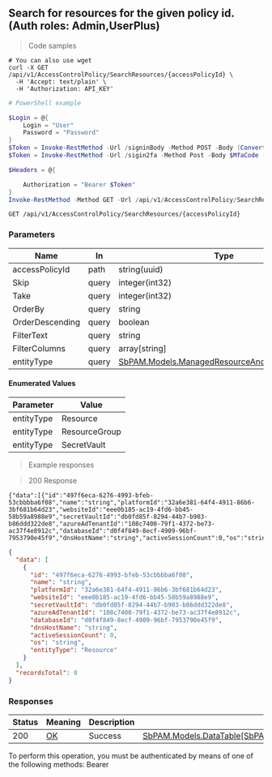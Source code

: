 
## Search for resources for the given policy id. (Auth roles: Admin,UserPlus)

<a id="opIdSearchResourcesAsync"></a>

> Code samples

```shell
# You can also use wget
curl -X GET /api/v1/AccessControlPolicy/SearchResources/{accessPolicyId} \
  -H 'Accept: text/plain' \
  -H 'Authorization: API_KEY'

```

```powershell
# PowerShell example

$Login = @{
    Login = "User"
    Password = "Password"
}
$Token = Invoke-RestMethod -Url /signinBody -Method POST -Body (ConvertTo-Json $Login)
$Token = Invoke-RestMethod -Url /sigin2fa -Method Post -Body $MfaCode -Headers @{Authorization: "Bearer $Token"}

$Headers = @{

    Authorization = "Bearer $Token"
}
Invoke-RestMethod -Method GET -Url /api/v1/AccessControlPolicy/SearchResources/{accessPolicyId} -Headers $Headers
```

`GET /api/v1/AccessControlPolicy/SearchResources/{accessPolicyId}`

<h3 id="search-for-resources-for-the-given-policy-id.-(auth-roles:-admin,userplus)-parameters">Parameters</h3>

|Name|In|Type|Required|Description|
|---|---|---|---|---|
|accessPolicyId|path|string(uuid)|true|none|
|Skip|query|integer(int32)|false|none|
|Take|query|integer(int32)|false|none|
|OrderBy|query|string|false|none|
|OrderDescending|query|boolean|false|none|
|FilterText|query|string|false|none|
|FilterColumns|query|array[string]|false|none|
|entityType|query|[SbPAM.Models.ManagedResourceAndGroupEntityType](#schemasbpam.models.managedresourceandgroupentitytype)|false|none|

#### Enumerated Values

|Parameter|Value|
|---|---|
|entityType|Resource|
|entityType|ResourceGroup|
|entityType|SecretVault|

> Example responses

> 200 Response

```
{"data":[{"id":"497f6eca-6276-4993-bfeb-53cbbbba6f08","name":"string","platformId":"32a6e381-64f4-4911-86b6-3bf681b64d23","websiteId":"eee0b185-ac19-4fd6-bb45-58b59a8988e9","secretVaultId":"db0fd85f-8294-44b7-b903-b86ddd322de8","azureAdTenantId":"108c7400-79f1-4372-be73-ac37f4e8912c","databaseId":"d0f4f849-8ecf-4909-96bf-7953790e45f9","dnsHostName":"string","activeSessionCount":0,"os":"string","entityType":"Resource"}],"recordsTotal":0}
```

```json
{
  "data": [
    {
      "id": "497f6eca-6276-4993-bfeb-53cbbbba6f08",
      "name": "string",
      "platformId": "32a6e381-64f4-4911-86b6-3bf681b64d23",
      "websiteId": "eee0b185-ac19-4fd6-bb45-58b59a8988e9",
      "secretVaultId": "db0fd85f-8294-44b7-b903-b86ddd322de8",
      "azureAdTenantId": "108c7400-79f1-4372-be73-ac37f4e8912c",
      "databaseId": "d0f4f849-8ecf-4909-96bf-7953790e45f9",
      "dnsHostName": "string",
      "activeSessionCount": 0,
      "os": "string",
      "entityType": "Resource"
    }
  ],
  "recordsTotal": 0
}
```

<h3 id="search-for-resources-for-the-given-policy-id.-(auth-roles:-admin,userplus)-responses">Responses</h3>

|Status|Meaning|Description|Schema|
|---|---|---|---|
|200|[OK](https://tools.ietf.org/html/rfc7231#section-6.3.1)|Success|[SbPAM.Models.DataTable[SbPAM.Models.ManagedResourceAndGroupView]](#schemasbpam.models.datatable[sbpam.models.managedresourceandgroupview])|

<aside class="warning">
To perform this operation, you must be authenticated by means of one of the following methods:
Bearer
</aside>



